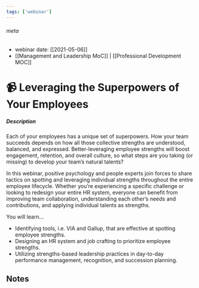 ```yaml
---
tags: ['webinar']
---
```


###### meta
- webinar date: [[2021-05-06]]
- [[Management and Leadership MoC]] | [[Professional Development MOC]]
# 📹 Leveraging the Superpowers of Your Employees

##### Description
Each of your employees has a unique set of superpowers. How your team succeeds depends on how all those collective strengths are understood, balanced, and expressed. Better-leveraging employee strengths will boost engagement, retention, and overall culture, so what steps are you taking (or missing) to develop your team’s natural talents?
 
In this webinar, positive psychology and people experts join forces to share tactics on spotting and leveraging individual strengths throughout the entire employee lifecycle. Whether you’re experiencing a specific challenge or looking to redesign your entire HR system, everyone can benefit from improving team collaboration, understanding each other’s needs and contributions, and applying individual talents as strengths.

You will learn...
- Identifying tools, i.e. VIA and Gallup, that are effective at spotting employee strengths.
- Designing an HR system and job crafting to prioritize employee strengths.
- Utilizing strengths-based leadership practices in day-to-day performance management, recognition, and succession planning.
## Notes